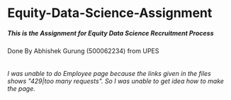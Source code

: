 # Equity-Data-Science-Assignment
##### This is the Assignment for Equity Data Science Recruitment Process <br>
Done By Abhishek Gurung (500062234) from UPES <br><br><br>
_I was unable to do Employee page because the links given in the files shows "429|too many requests". So I was unable to get idea how to make the page._
